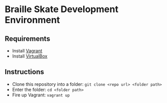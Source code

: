 # Braille Skate Development Environment

## Requirements
* Install [Vagrant](http://www.vagrantup.com)
* Install [VirtualBox](https://www.virtualbox.org/)

## Instructions
* Clone this repository into a folder: `git clone <repo url> <folder path>`
* Enter the folder: `cd <folder path>`
* Fire up Vagrant: `vagrant up`

